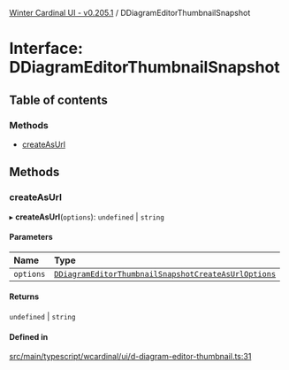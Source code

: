 [Winter Cardinal UI - v0.205.1](../index.md) / DDiagramEditorThumbnailSnapshot

# Interface: DDiagramEditorThumbnailSnapshot

## Table of contents

### Methods

- [createAsUrl](DDiagramEditorThumbnailSnapshot.md#createasurl)

## Methods

### createAsUrl

▸ **createAsUrl**(`options`): `undefined` \| `string`

#### Parameters

| Name | Type |
| :------ | :------ |
| `options` | [`DDiagramEditorThumbnailSnapshotCreateAsUrlOptions`](DDiagramEditorThumbnailSnapshotCreateAsUrlOptions.md) |

#### Returns

`undefined` \| `string`

#### Defined in

[src/main/typescript/wcardinal/ui/d-diagram-editor-thumbnail.ts:31](https://github.com/winter-cardinal/winter-cardinal-ui/blob/v0.205.1/src/main/typescript/wcardinal/ui/d-diagram-editor-thumbnail.ts#L31)
